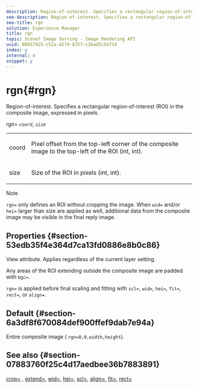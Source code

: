 ```yaml
---
description: Region-of-interest. Specifies a rectangular region-of-interest (ROI) in the composite image, expressed in pixels.
seo-description: Region-of-interest. Specifies a rectangular region-of-interest (ROI) in the composite image, expressed in pixels.
seo-title: rgn
solution: Experience Manager
title: rgn
topic: Scene7 Image Serving - Image Rendering API
uuid: 08657925-c52a-4279-8357-c26ad5c5ef3d
index: y
internal: n
snippet: y
---
```


# rgn{#rgn}

Region-of-interest. Specifies a rectangular region-of-interest (ROI) in the composite image, expressed in pixels.

rgn= *`coord`*, *`size`*

<table id="simpletable_3A430F9078B04C2E90F4D1A130AFA20C"> 
 <tr class="strow"> 
  <td class="stentry"> <p><span class="varname"> coord</span> </p> </td> 
  <td class="stentry"> <p>Pixel offset from the top-left corner of the composite image to the top-left of the ROI (int, int). </p></td> 
 </tr> 
 <tr class="strow"> 
  <td class="stentry"> <p><span class="varname"> size</span> </p></td> 
  <td class="stentry"> <p>Size of the ROI in pixels (int, int). </p></td> 
 </tr> 
</table>

>[!NOTE]
>
>`rgn=` only defines an ROI without cropping the image. When `wid=` and/or `hei=` larger than size are applied as well, additional data from the composite image may be visible in the final reply image.

## Properties {#section-53edb35f4e364d7ca13fd0886e8b0c86}

View attribute. Applies regardless of the current layer setting.

Any areas of the ROI extending outside the composite image are padded with `bgc=`.

`rgn=` is applied before final scaling and fitting with `scl=`, `wid=`, `hei=`, `fit=`, `rect=`, or `align=`.

## Default {#section-6a3df8f670084def900ffef9dab7e94a}

Entire composite image ( `rgn=0,0,width,height`).

## See also {#section-07883760f25c4d17aedbee36b7883891}

[crop=](../../../../../is-api/http-ref/image-serving-api-ref/c-http-protocol-reference/c-command-reference/r-crop.md#reference-6fd0f6399966446ab4425ce050572eab) , [extend=](../../../../../is-api/http-ref/image-serving-api-ref/c-http-protocol-reference/c-command-reference/r-extend.md#reference-7e9156beb285459d830e2d56782a74ac), [wid=](../../../../../is-api/http-ref/image-serving-api-ref/c-http-protocol-reference/c-command-reference/r-is-http-wid.md#reference-bfeadcb67bf4485f851eb21345527e47), [hei=](../../../../../is-api/http-ref/image-serving-api-ref/c-http-protocol-reference/c-command-reference/r-is-http-hei.md#reference-6d6f556ccc0e4b98a815e8a5c1944a96), [scl=](../../../../../is-api/http-ref/image-serving-api-ref/c-http-protocol-reference/c-command-reference/r-scl.md#reference-b2a74e493d0d407e98fe350551ba3fcc), [align=](../../../../../is-api/http-ref/image-serving-api-ref/c-http-protocol-reference/c-command-reference/r-align.md#reference-b7d6b87c75124d78884f916dd6544bc7), [fit=](../../../../../is-api/http-ref/image-serving-api-ref/c-http-protocol-reference/c-command-reference/r-fit.md#reference-f11bff6d93d143d6b135de3a923bc989), [rect=](../../../../../is-api/http-ref/image-serving-api-ref/c-http-protocol-reference/c-command-reference/r-rect.md#reference-520b90d30b4c4b4692a723e4df6adaf3) 
